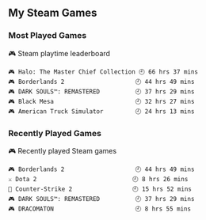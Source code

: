 ## My Steam Games

### Most Played Games
<!-- steam-box-playtime start -->
🎮 Steam playtime leaderboard
```text
🎮 Halo: The Master Chief Collection 🕘 66 hrs 37 mins
🎮 Borderlands 2                    🕘 44 hrs 49 mins
🎮 DARK SOULS™: REMASTERED          🕘 37 hrs 29 mins
🎮 Black Mesa                       🕘 32 hrs 27 mins
🎮 American Truck Simulator         🕘 24 hrs 13 mins
```
<!-- Powered by https://github.com/torresflo/steam-box-for-readme . -->
<!-- steam-box-playtime end -->

### Recently Played Games
<!-- steam-box-recent start -->
🎮 Recently played Steam games
```text
🎮 Borderlands 2                    🕘 44 hrs 49 mins
⚔️ Dota 2                           🕘 8 hrs 26 mins
🔫 Counter-Strike 2                 🕘 15 hrs 52 mins
🎮 DARK SOULS™: REMASTERED          🕘 37 hrs 29 mins
🎮 DRACOMATON                       🕘 8 hrs 55 mins
```
<!-- Powered by https://github.com/torresflo/steam-box-for-readme . -->
<!-- steam-box-recent end -->

